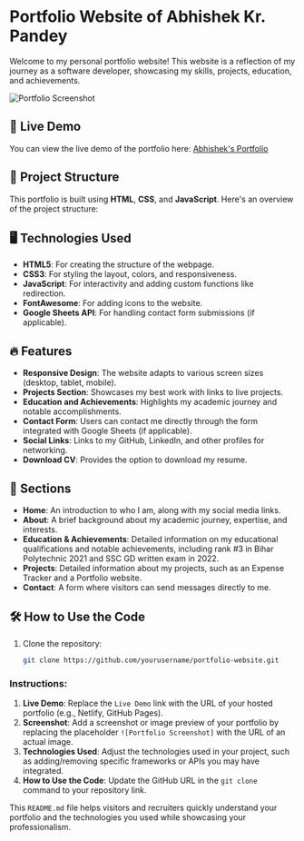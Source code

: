 # Portfolio Website of Abhishek Kr. Pandey

Welcome to my personal portfolio website! This website is a reflection of my journey as a software developer, showcasing my skills, projects, education, and achievements.

![Portfolio Screenshot](https://your-screenshot-url-here)

## 🚀 Live Demo

You can view the live demo of the portfolio here: [Abhishek's Portfolio](https://your-portfolio-url.com)

## 📂 Project Structure

This portfolio is built using **HTML**, **CSS**, and **JavaScript**. Here's an overview of the project structure:


## 🖥️ Technologies Used

- **HTML5**: For creating the structure of the webpage.
- **CSS3**: For styling the layout, colors, and responsiveness.
- **JavaScript**: For interactivity and adding custom functions like redirection.
- **FontAwesome**: For adding icons to the website.
- **Google Sheets API**: For handling contact form submissions (if applicable).

## 🔥 Features

- **Responsive Design**: The website adapts to various screen sizes (desktop, tablet, mobile).
- **Projects Section**: Showcases my best work with links to live projects.
- **Education and Achievements**: Highlights my academic journey and notable accomplishments.
- **Contact Form**: Users can contact me directly through the form integrated with Google Sheets (if applicable).
- **Social Links**: Links to my GitHub, LinkedIn, and other profiles for networking.
- **Download CV**: Provides the option to download my resume.

## 📁 Sections

- **Home**: An introduction to who I am, along with my social media links.
- **About**: A brief background about my academic journey, expertise, and interests.
- **Education & Achievements**: Detailed information on my educational qualifications and notable achievements, including rank #3 in Bihar Polytechnic 2021 and SSC GD written exam in 2022.
- **Projects**: Detailed information about my projects, such as an Expense Tracker and a Portfolio website.
- **Contact**: A form where visitors can send messages directly to me.

## 🛠️ How to Use the Code

1. Clone the repository:
   ```bash
   git clone https://github.com/yourusername/portfolio-website.git

### Instructions:
1. **Live Demo**: Replace the `Live Demo` link with the URL of your hosted portfolio (e.g., Netlify, GitHub Pages).
2. **Screenshot**: Add a screenshot or image preview of your portfolio by replacing the placeholder `![Portfolio Screenshot]` with the URL of an actual image.
3. **Technologies Used**: Adjust the technologies used in your project, such as adding/removing specific frameworks or APIs you may have integrated.
4. **How to Use the Code**: Update the GitHub URL in the `git clone` command to your repository link.

This `README.md` file helps visitors and recruiters quickly understand your portfolio and the technologies you used while showcasing your professionalism.
